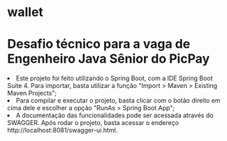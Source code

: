 # wallet
<h1>Desafio técnico para a vaga de Engenheiro Java Sênior do PicPay</h1>

<li>Este projeto foi feito utilizando o Spring Boot, com a IDE Spring Boot Suite 4. Para importar, basta utilizar a função "Import > Maven > Existing Maven Projects";</li>
<li>Para compilar e executar o projeto, basta clicar com o botão direito em cima dele e escolher a opção "RunAs > Spring Boot App";</li>
<li>A documentação das funcionalidades pode ser acessada através do SWAGGER. Após rodar o projeto, basta acessar o endereço http://localhost:8081/swagger-ui.html.</li>
